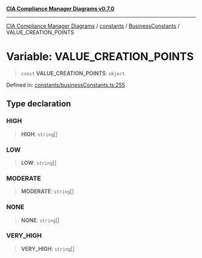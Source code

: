 [**CIA Compliance Manager Diagrams v0.7.0**](../../../../README.md)

***

[CIA Compliance Manager Diagrams](../../../../modules.md) / [constants](../../../README.md) / [BusinessConstants](../README.md) / VALUE\_CREATION\_POINTS

# Variable: VALUE\_CREATION\_POINTS

> `const` **VALUE\_CREATION\_POINTS**: `object`

Defined in: [constants/businessConstants.ts:255](https://github.com/Hack23/cia-compliance-manager/blob/5a46a25cd2e09ba091444827f045b3618a447654/src/constants/businessConstants.ts#L255)

## Type declaration

### HIGH

> **HIGH**: `string`[]

### LOW

> **LOW**: `string`[]

### MODERATE

> **MODERATE**: `string`[]

### NONE

> **NONE**: `string`[]

### VERY\_HIGH

> **VERY\_HIGH**: `string`[]
